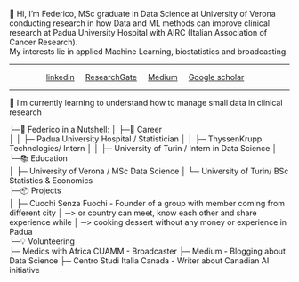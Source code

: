 👋 Hi, I’m Federico, MSc graduate in Data Science at University of Verona conducting research in how Data and ML methods can improve clinical research at Padua University Hospital with AIRC (Italian Association of Cancer Research).  
My interests lie in applied Machine Learning, biostatistics and broadcasting.

<hr>
<p align=center>
<div class="col-lg-4 text-center">
  <div class="profile">
      <!-- <img src="./images/face_016.jpg" width="120" height="160" > -->
      <!-- <h2>Contacts</h2> -->
      <!-- <img height="20" width="20" src="./assets/icons/mail.svg" /> <a class="contact-link"href=""> federico.scognami@gmail.com</a>
      <img height="20" width="20" src="./assets/icons/graduation.svg" /> <a class="contact-link"href="https://scholar.google.com/citations?user=spL439oAAAAJ&hl=en"> Google Scholar</a>
      <img height="20" width="20" src="./assets/icons/user.svg" /> <a class="contact-link"href="https://pierbeneventano.github.io/CV/CV_Beneventano.pdf"> Curriculum vitae</a> -->
      <p align=center>
      <a href="https://www.linkedin.com/in/federico-scognamiglio/">linkedin</a> &nbsp  &nbsp
      <a href="https://www.researchgate.net/profile/Federico-Scognamiglio">ResearchGate</a> &nbsp  &nbsp 
      <a href="https://federico-scognamiglio.medium.com">Medium</a> &nbsp  &nbsp 
      <a href="https://scholar.google.it/citations?user=xk0Wj-0AAAAJ&hl=it&oi=ao#">Google scholar</a> &nbsp  &nbsp 
      </p>
  </div>
</div>
<hr>

🌱 I’m currently learning to understand how to manage small data in clinical research

├─🚀 Federico in a Nutshell:
│ ├─💼 Career  
│ │ ├─ Padua University Hospital / Statistician 
│ │ ├─ ThyssenKrupp Technologies/ Intern
│ │ ├─ University of Turin / Intern in Data Science
│ └─📚 Education  
│   ├─ University of Verona / MSc Data Science 
│   └─ University of Turin/ BSc Statistics & Economics  
├─📦 Projects  
│ ├─ Cuochi Senza Fuochi - Founder of a group with member coming from different city
│ ─> or country can meet, know each other and share experience while
│ ─> cooking dessert without any money or experience in Padua  
└─💡 Volunteering  
   ├─ Medics with Africa CUAMM - Broadcaster 
   ├─ Medium - Blogging about Data Science
   ├─ Centro Studi Italia Canada - Writer about Canadian AI initiative  




